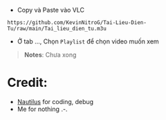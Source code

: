 - Copy và Paste vào VLC

```
https://github.com/KevinNitroG/Tai-Lieu-Dien-Tu/raw/main/Tai_lieu_dien_tu.m3u
```

- Ở tab ..., Chọn `Playlist` để chọn video muốn xem

> **Notes**:
Chưa xong

# Credit:

- [Nautilus](github.com/longtoZ/) for coding, debug
- Me for nothing .-.
